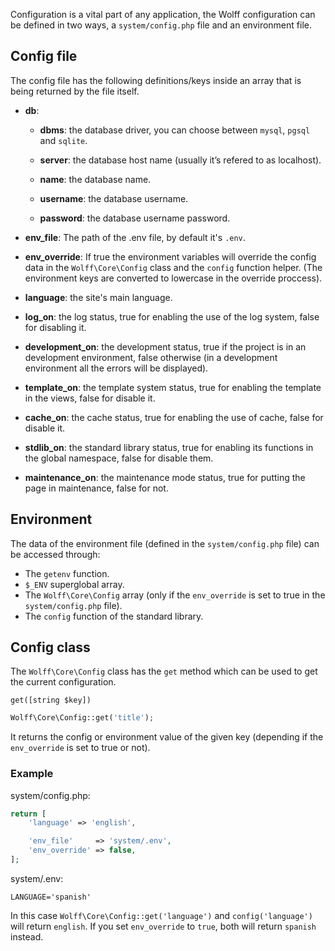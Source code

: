 Configuration is a vital part of any application, the Wolff configuration can be defined in two ways, a `system/config.php` file and an environment file.

## Config file

The config file has the following definitions/keys inside an array that is being returned by the file itself.

* **db**:

    * **dbms**: the database driver, you can choose between `mysql`, `pgsql` and `sqlite`.

    * **server**: the database host name (usually it’s refered to as localhost).

    * **name**: the database name.

    * **username**: the database username.

    * **password**: the database username password.

* **env_file**: The path of the .env file, by default it's `.env`.

* **env_override**: If true the environment variables will override the config data in the `Wolff\Core\Config` class and the `config` function helper. (The environment keys are converted to lowercase in the override proccess).

* **language**: the site's main language.

* **log_on**: the log status, true for enabling the use of the log system, false for disabling it.

* **development_on**: the development status, true if the project is in an development environment, false otherwise (in a development environment all the errors will be displayed).

* **template_on**: the template system status, true for enabling the template in the views, false for disable it.

* **cache_on**: the cache status, true for enabling the use of cache, false for disable it.

* **stdlib_on**: the standard library status, true for enabling its functions in the global namespace, false for disable them.

* **maintenance_on**: the maintenance mode status, true for putting the page in maintenance, false for not.

## Environment

The data of the environment file (defined in the `system/config.php` file) can be accessed through:

* The `getenv` function.
* `$_ENV` superglobal array.
* The `Wolff\Core\Config` array (only if the `env_override` is set to true in the `system/config.php` file).
* The `config` function of the standard library.

## Config class

The `Wolff\Core\Config` class has the `get` method which can be used to get the current configuration.

`get([string $key])`

```php
Wolff\Core\Config::get('title');
```

It returns the config or environment value of the given key (depending if the `env_override` is set to true or not).

### Example

system/config.php:

```php
return [
    'language' => 'english',

    'env_file'     => 'system/.env',
    'env_override' => false,
];
```

system/.env:

```
LANGUAGE='spanish'
```

In this case `Wolff\Core\Config::get('language')` and `config('language')` will return `english`. If you set `env_override` to `true`, both will return `spanish` instead.
